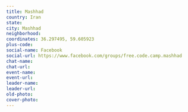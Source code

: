 ```yaml
---
title: Mashhad
country: Iran
state: 
city: Mashhad
neighborhood: 
coordinates: 36.297495, 59.605923
plus-code:
social-name: Facebook
social-url: https://www.facebook.com/groups/free.code.camp.mashhad
chat-name:
chat-url:
event-name:
event-url:
leader-name:
leader-url:
old-photo: 
cover-photo:
---
```

